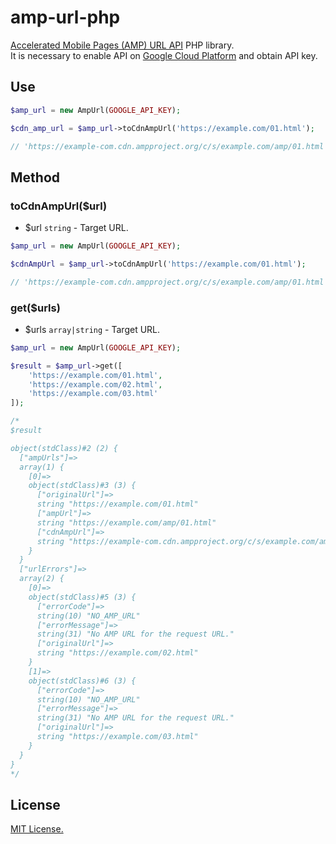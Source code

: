 # amp-url-php

[Accelerated Mobile Pages (AMP) URL API](https://developers.google.com/amp/cache/reference/acceleratedmobilepageurl/rest/) PHP library.  
It is necessary to enable API on [Google Cloud Platform](https://cloud.google.com/) and obtain API key.

## Use

```php
$amp_url = new AmpUrl(GOOGLE_API_KEY);

$cdn_amp_url = $amp_url->toCdnAmpUrl('https://example.com/01.html');

// 'https://example-com.cdn.ampproject.org/c/s/example.com/amp/01.html'
```

## Method

### toCdnAmpUrl($url)

- $url `string` - Target URL.

```php
$amp_url = new AmpUrl(GOOGLE_API_KEY);

$cdnAmpUrl = $amp_url->toCdnAmpUrl('https://example.com/01.html');

// 'https://example-com.cdn.ampproject.org/c/s/example.com/amp/01.html'
```

### get($urls)

- $urls `array|string` - Target URL.

```php
$amp_url = new AmpUrl(GOOGLE_API_KEY);

$result = $amp_url->get([
    'https://example.com/01.html',
    'https://example.com/02.html',
    'https://example.com/03.html'
]);

/*
$result

object(stdClass)#2 (2) {
  ["ampUrls"]=>
  array(1) {
    [0]=>
    object(stdClass)#3 (3) {
      ["originalUrl"]=>
      string "https://example.com/01.html"
      ["ampUrl"]=>
      string "https://example.com/amp/01.html"
      ["cdnAmpUrl"]=>
      string "https://example-com.cdn.ampproject.org/c/s/example.com/amp/01.html"
    }
  }
  ["urlErrors"]=>
  array(2) {
    [0]=>
    object(stdClass)#5 (3) {
      ["errorCode"]=>
      string(10) "NO_AMP_URL"
      ["errorMessage"]=>
      string(31) "No AMP URL for the request URL."
      ["originalUrl"]=>
      string "https://example.com/02.html"
    }
    [1]=>
    object(stdClass)#6 (3) {
      ["errorCode"]=>
      string(10) "NO_AMP_URL"
      ["errorMessage"]=>
      string(31) "No AMP URL for the request URL."
      ["originalUrl"]=>
      string "https://example.com/03.html"
    }
  }
}
*/
```

## License

[MIT License.](https://github.com/kmrk/amp-url-php/blob/master/LICENSE)

